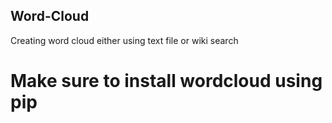 ## Word-Cloud
Creating word cloud either using text file or wiki search 
# Make sure to install wordcloud using pip
